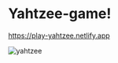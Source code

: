 # Yahtzee-game!
 
 https://play-yahtzee.netlify.app
 
![yahtzee](https://user-images.githubusercontent.com/90619014/177164571-8565b574-0410-4045-93ca-db9835308822.png)
